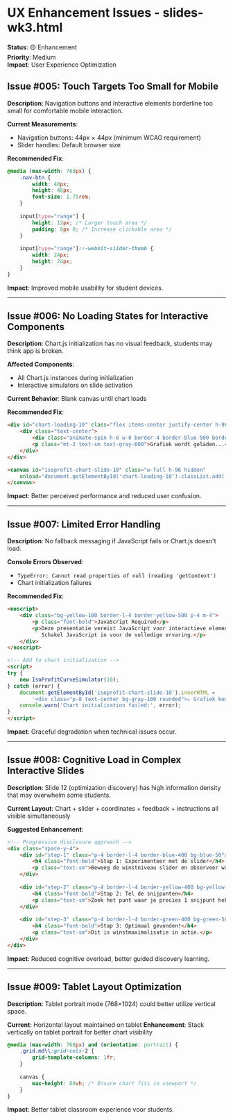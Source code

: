 # UX Enhancement Issues - slides-wk3.html

**Status**: 🟡 Enhancement  
**Priority**: Medium  
**Impact**: User Experience Optimization  

## Issue #005: Touch Targets Too Small for Mobile

**Description**: Navigation buttons and interactive elements borderline too small for comfortable mobile interaction.

**Current Measurements**:
- Navigation buttons: 44px × 44px (minimum WCAG requirement)
- Slider handles: Default browser size

**Recommended Fix**:
```css
@media (max-width: 768px) {
    .nav-btn { 
        width: 48px; 
        height: 48px; 
        font-size: 1.75rem;
    }
    
    input[type="range"] { 
        height: 12px; /* Larger touch area */
        padding: 8px 0; /* Increase clickable area */
    }
    
    input[type="range"]::-webkit-slider-thumb {
        width: 24px;
        height: 24px;
    }
}
```

**Impact**: Improved mobile usability for student devices.

---

## Issue #006: No Loading States for Interactive Components

**Description**: Chart.js initialization has no visual feedback, students may think app is broken.

**Affected Components**:
- All Chart.js instances during initialization
- Interactive simulators on slide activation

**Current Behavior**: Blank canvas until chart loads

**Recommended Fix**:
```html
<div id="chart-loading-10" class="flex items-center justify-center h-96">
    <div class="text-center">
        <div class="animate-spin h-8 w-8 border-4 border-blue-500 border-t-transparent rounded-full mx-auto"></div>
        <p class="mt-2 text-sm text-gray-600">Grafiek wordt geladen...</p>
    </div>
</div>

<canvas id="isoprofit-chart-slide-10" class="w-full h-96 hidden" 
    onload="document.getElementById('chart-loading-10').classList.add('hidden'); this.classList.remove('hidden');">
</canvas>
```

**Impact**: Better perceived performance and reduced user confusion.

---

## Issue #007: Limited Error Handling

**Description**: No fallback messaging if JavaScript fails or Chart.js doesn't load.

**Console Errors Observed**:
- `TypeError: Cannot read properties of null (reading 'getContext')`
- Chart initialization failures

**Recommended Fix**:
```html
<noscript>
    <div class="bg-yellow-100 border-l-4 border-yellow-500 p-4 m-4">
        <p class="font-bold">JavaScript Required</p>
        <p>Deze presentatie vereist JavaScript voor interactieve elementen. 
           Schakel JavaScript in voor de volledige ervaring.</p>
    </div>
</noscript>

<!-- Add to chart initialization -->
<script>
try {
    new IsoProfitCurveSimulator(10);
} catch (error) {
    document.getElementById('isoprofit-chart-slide-10').innerHTML = 
        '<div class="p-8 text-center bg-gray-100 rounded">⚠️ Grafiek kon niet worden geladen</div>';
    console.warn('Chart initialization failed:', error);
}
</script>
```

**Impact**: Graceful degradation when technical issues occur.

---

## Issue #008: Cognitive Load in Complex Interactive Slides

**Description**: Slide 12 (optimization discovery) has high information density that may overwhelm some students.

**Current Layout**: Chart + slider + coordinates + feedback + instructions all visible simultaneously

**Suggested Enhancement**:
```html
<!-- Progressive disclosure approach -->
<div class="space-y-4">
    <div id="step-1" class="p-4 border-l-4 border-blue-400 bg-blue-50">
        <h4 class="font-bold">Stap 1: Experimenteer met de slider</h4>
        <p class="text-sm">Beweeg de winstniveau slider en observeer wat er gebeurt met de curves.</p>
    </div>
    
    <div id="step-2" class="p-4 border-l-4 border-yellow-400 bg-yellow-50 hidden">
        <h4 class="font-bold">Stap 2: Tel de snijpunten</h4>
        <p class="text-sm">Zoek het punt waar je precies 1 snijpunt hebt.</p>
    </div>
    
    <div id="step-3" class="p-4 border-l-4 border-green-400 bg-green-50 hidden">
        <h4 class="font-bold">Stap 3: Optimaal gevonden!</h4>
        <p class="text-sm">Dit is winstmaximalisatie in actie.</p>
    </div>
</div>
```

**Impact**: Reduced cognitive overload, better guided discovery learning.

---

## Issue #009: Tablet Layout Optimization

**Description**: Tablet portrait mode (768×1024) could better utilize vertical space.

**Current**: Horizontal layout maintained on tablet
**Enhancement**: Stack vertically on tablet portrait for better chart visibility

```css
@media (max-width: 768px) and (orientation: portrait) {
    .grid.md\\:grid-cols-2 {
        grid-template-columns: 1fr;
    }
    
    canvas {
        max-height: 60vh; /* Ensure chart fits in viewport */
    }
}
```

**Impact**: Better tablet classroom experience voor students.